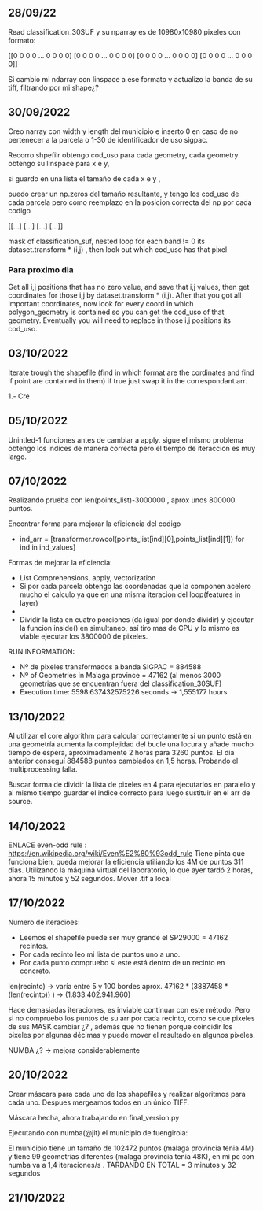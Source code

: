 ## 28/09/22

Read classification_30SUF y su nparray es de 10980x10980 pixeles con formato:

[[0 0 0 0 ... 0 0 0 0]
 [0 0 0 0 ... 0 0 0 0]
 [0 0 0 0 ... 0 0 0 0]
 [0 0 0 0 ... 0 0 0 0]]

 Si cambio mi ndarray con linspace a ese formato y actualizo la banda de su tiff, filtrando por mi shape¿?

 ## 30/09/2022

 Creo narray con width y length del municipio e inserto 0 en caso de no pertenecer a la parcela o 1-30 de identificador de uso sigpac.

Recorro shpefilr obtengo cod_uso para cada geometry, cada geometry obtengo su linspace para x e y, 

si guardo en una lista el tamaño de cada x e y ,

puedo crear un np.zeros del tamaño resultante, y tengo los cod_uso de cada parcela pero como reemplazo en la posicion correcta del np por cada codigo

[[...]
[...]
[...]
[...]]

mask of classification_suf, nested loop for each band != 0 its dataset.transform * (i,j) , then look out which cod_uso has that pixel

### Para proximo dia

Get all i,j positions that has no zero value, and save that i,j values, then get coordinates for those i,j by dataset.transform * (i,j).
After that you got all important coordinates, now look for every coord in which polygon_geometry is contained so you can get the cod_uso of that geometry. Eventually you will need to replace in those i,j positions its cod_uso.

## 03/10/2022

Iterate trough the shapefile (find in which format are the cordinates and find if point are contained in them) if true just swap it in the correspondant arr.

1.- Cre

## 05/10/2022

Unintled-1 funciones antes de cambiar a apply.
sigue el mismo problema obtengo los indices de manera correcta pero el tiempo de iteraccion es muy largo.

## 07/10/2022

Realizando prueba con len(points_list)-3000000 , aprox unos 800000 puntos.

Encontrar forma para mejorar la eficiencia del codigo
- ind_arr = [transformer.rowcol(points_list[ind][0],points_list[ind][1]) for ind in ind_values]

Formas de mejorar la eficiencia:
- List Comprehensions, apply, vectorization
- Si por cada parcela obtengo las coordenadas que la componen acelero mucho el calculo ya que en una misma iteracion del loop(features in layer) 
- 
- Dividir la lista en cuatro porciones (da igual por donde dividir) y ejecutar la funcion inside() en simultaneo, así tiro mas de CPU y lo mismo es viable ejecutar los 3800000 de pixeles.

RUN INFORMATION:

- Nº de pixeles transformados a banda SIGPAC = 884588
- Nº of Geometries in Malaga province = 47162 (al menos 3000 geometrias que se encuentran fuera del classification_30SUF)
- Execution time: 5598.637432575226 seconds -> 1,555177 hours

## 13/10/2022

Al utilizar el core algorithm para calcular correctamente si un punto está en una geometría aumenta la complejidad del bucle una locura y añade mucho tiempo de espera, aproximadamente 2 horas para 3260 puntos. El día anterior conseguí 884588 puntos cambiados en 1,5 horas. Probando el multiprocessing falla. 

Buscar forma de dividir la lista de pixeles en 4 para ejecutarlos en paralelo y al mismo tiempo guardar el indice correcto para luego sustituir en el arr de source.

## 14/10/2022

ENLACE even-odd rule : https://en.wikipedia.org/wiki/Even%E2%80%93odd_rule 
Tiene pinta que funciona bien, queda mejorar la eficiencia utiliando los 4M de puntos 311 días.
Utilizando la máquina virtual del laboratorio, lo que ayer tardó 2 horas, ahora 15 minutos y 52 segundos. Mover .tif a local

## 17/10/2022

Numero de iteracioes:

- Leemos el shapefile puede ser muy grande el SP29000 = 47162 recintos.
- Por cada recinto leo mi lista de puntos uno a uno.
- Por cada punto compruebo si este está dentro de un recinto en concreto.
 
len(recinto) ->  varía entre 5 y 100 bordes aprox.
47162 * (3887458 * (len(recinto)) ) -> (1.833.402.941.960)

Hace demasiadas iteraciones, es inviable continuar con este método. Pero si no compruebo los puntos de su arr por cada recinto, como se que pixeles de sus MASK cambiar ¿? , además que no tienen porque coincidir los pixeles por algunas décimas y puede mover el resultado en algunos pixeles.

NUMBA ¿? -> mejora considerablemente

## 20/10/2022

Crear máscara para cada uno de los shapefiles y realizar algoritmos para cada uno. Despues mergeamos todos en un único TIFF.

Máscara hecha, ahora trabajando en final_version.py

Ejecutando con numba(@jit) el municipio de fuengirola:

El municipio tiene un tamaño de 102472 puntos (malaga provincia tenia 4M) y tiene 99 geometrías diferentes (malaga provincia tenia 48K), en mi pc con numba va a 1,4 iteraciones/s . TARDANDO EN TOTAL = 3 minutos y 32 segundos

## 21/10/2022